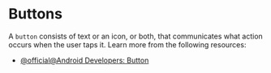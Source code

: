 # Buttons

A `button` consists of text or an icon, or both, that communicates what action occurs when the user taps it.
Learn more from the following resources:

- [@official@Android Developers: Button](https://developer.android.com/develop/ui/views/components/button)